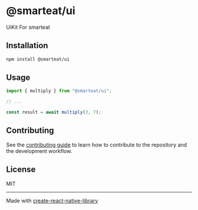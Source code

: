 # @smarteat/ui
UiKit For smarteat
## Installation

```sh
npm install @smarteat/ui
```

## Usage

```js
import { multiply } from "@smarteat/ui";

// ...

const result = await multiply(3, 7);
```

## Contributing

See the [contributing guide](CONTRIBUTING.md) to learn how to contribute to the repository and the development workflow.

## License

MIT

---

Made with [create-react-native-library](https://github.com/callstack/react-native-builder-bob)
